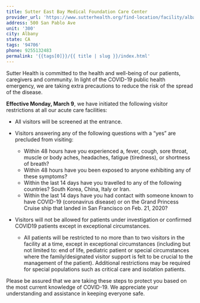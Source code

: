 ```yaml
---
title: Sutter East Bay Medical Foundation Care Center
provider_url: 'https://www.sutterhealth.org/find-location/facility/albany-care-center'
address: 500 San Pablo Ave
unit: '300'
city: Albany
state: CA
tags: '94706'
phone: 9255132483
permalink: '{{tags[0]}}/{{ title | slug }}/index.html'
---
```

Sutter Health is committed to the health and well-being of our patients, caregivers and community. In light of the COVID-19 public health emergency, we are taking extra precautions to reduce the risk of the spread of the disease.

**Effective Monday, March 9**, we have initiated the following visitor restrictions at all our acute care facilities:

* All visitors will be screened at the entrance.
* Visitors answering any of the following questions with a “yes” are precluded from visiting:

  * Within 48 hours have you experienced a, fever, cough, sore throat, muscle or body aches, headaches, fatigue (tiredness), or shortness of breath?
  * Within 48 hours have you been exposed to anyone exhibiting any of these symptoms?
  * Within the last 14 days have you travelled to any of the following countries? South Korea, China, Italy or Iran.
  * Within the last 14 days have you had contact with someone known to have COVID-19 (coronavirus disease) or on the Grand Princess Cruise ship that landed in San Francisco on Feb. 21, 2020?
* Visitors will not be allowed for patients under investigation or confirmed COVID19 patients except in exceptional circumstances.

  * All patients will be restricted to no more than to two visitors in the facility at a time, except in exceptional circumstances (including but not limited to: end of life, pediatric patient or special circumstances where the family/designated visitor support is felt to be crucial to the management of the patient). Additional restrictions may be required for special populations such as critical care and isolation patients.

Please be assured that we are taking these steps to protect you based on the most current knowledge of COVID-19. We appreciate your understanding and assistance in keeping everyone safe.